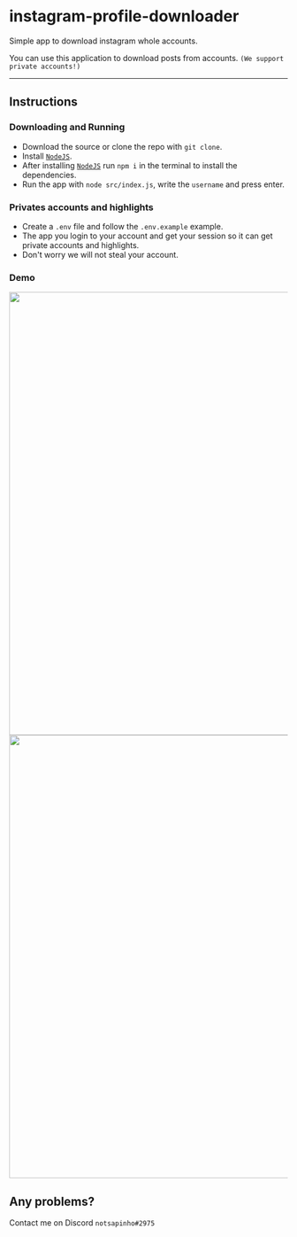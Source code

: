 # instagram-profile-downloader

Simple app to download instagram whole accounts.

You can use this application to download posts from accounts. `(We support private accounts!)`

<hr></hr>

## Instructions

### Downloading and Running

-   Download the source or clone the repo with `git clone`.
-   Install [`NodeJS`](https://nodejs.org).
-   After installing [`NodeJS`](https://nodejs.org) run `npm i` in the terminal to install the dependencies.
-   Run the app with `node src/index.js`, write the `username` and press enter.

### Privates accounts and highlights

-   Create a `.env` file and follow the `.env.example` example.
-   The app you login to your account and get your session so it can get private accounts and highlights.
-   Don't worry we will not steal your account.

### Demo

<img width="800" src="https://i.imgur.com/BpRm9P6.gif">
<img width="800" src="https://i.imgur.com/PiGTbt6.png">

## Any problems?

Contact me on Discord `notsapinho#2975`
